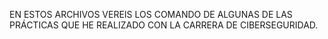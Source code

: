 EN ESTOS ARCHIVOS VEREIS LOS COMANDO DE ALGUNAS DE LAS PRÁCTICAS QUE HE REALIZADO CON LA CARRERA DE CIBERSEGURIDAD.

